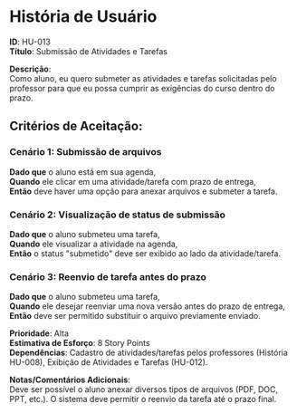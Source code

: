# História de Usuário
**ID**: HU-013  
**Título**: Submissão de Atividades e Tarefas  

**Descrição**:  
Como aluno, eu quero submeter as atividades e tarefas solicitadas pelo professor para que eu possa cumprir as exigências do curso dentro do prazo.

## Critérios de Aceitação:

### Cenário 1: Submissão de arquivos
**Dado que** o aluno está em sua agenda,  
**Quando** ele clicar em uma atividade/tarefa com prazo de entrega,  
**Então** deve haver uma opção para anexar arquivos e submeter a tarefa.

### Cenário 2: Visualização de status de submissão
**Dado que** o aluno submeteu uma tarefa,  
**Quando** ele visualizar a atividade na agenda,  
**Então** o status "submetido" deve ser exibido ao lado da atividade/tarefa.

### Cenário 3: Reenvio de tarefa antes do prazo
**Dado que** o aluno submeteu uma tarefa,  
**Quando** ele desejar reenviar uma nova versão antes do prazo de entrega,  
**Então** deve ser permitido substituir o arquivo previamente enviado.

**Prioridade**: Alta  
**Estimativa de Esforço**: 8 Story Points  
**Dependências**: Cadastro de atividades/tarefas pelos professores (História HU-008), Exibição de Atividades e Tarefas (HU-012).  

**Notas/Comentários Adicionais**:  
Deve ser possível o aluno anexar diversos tipos de arquivos (PDF, DOC, PPT, etc.). O sistema deve permitir o reenvio da tarefa até o prazo final.